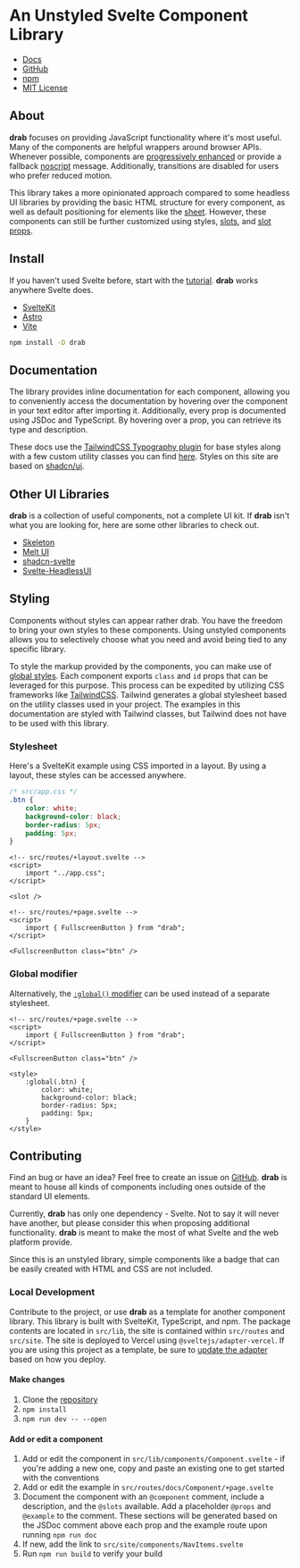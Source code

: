 # An Unstyled Svelte Component Library

- [Docs](https://drab.robino.dev)
- [GitHub](https://github.com/rossrobino/drab)
- [npm](https://www.npmjs.com/package/drab)
- [MIT License](https://github.com/rossrobino/drab/blob/main/LICENSE.md)

## About

**drab** focuses on providing JavaScript functionality where it's most useful. Many of the components are helpful wrappers around browser APIs. Whenever possible, components are [progressively enhanced](https://drab.robino.dev/docs/ShareButton) or provide a fallback [noscript](https://developer.mozilla.org/en-US/docs/Web/HTML/Element/noscript) message. Additionally, transitions are disabled for users who prefer reduced motion.

This library takes a more opinionated approach compared to some headless UI libraries by providing the basic HTML structure for every component, as well as default positioning for elements like the [sheet](https://drab.robino.dev/docs/Sheet). However, these components can still be further customized using styles, [slots](https://svelte.dev/tutorial/slots), and [slot props](https://svelte.dev/tutorial/slot-props).

## Install

If you haven't used Svelte before, start with the [tutorial](https://svelte.dev/tutorial/basics). **drab** works anywhere Svelte does.

- [SvelteKit](https://kit.svelte.dev)
- [Astro](https://docs.astro.build/en/tutorial/1-setup/2/)
- [Vite](https://vitejs.dev/guide/)

```bash
npm install -D drab
```

## Documentation

The library provides inline documentation for each component, allowing you to conveniently access the documentation by hovering over the component in your text editor after importing it. Additionally, every prop is documented using JSDoc and TypeScript. By hovering over a prop, you can retrieve its type and description.

These docs use the [TailwindCSS Typography plugin](https://tailwindcss.com/docs/typography-plugin) for base styles along with a few custom utility classes you can find [here](https://github.com/rossrobino/drab/blob/main/src/app.postcss). Styles on this site are based on [shadcn/ui](https://ui.shadcn.com/).

## Other UI Libraries

**drab** is a collection of useful components, not a complete UI kit. If **drab** isn't what you are looking for, here are some other libraries to check out.

- [Skeleton](https://skeleton.dev)
- [Melt UI](https://www.melt-ui.com/)
- [shadcn-svelte](https://www.shadcn-svelte.com/)
- [Svelte-HeadlessUI](https://captaincodeman.github.io/svelte-headlessui/)

## Styling

Components without styles can appear rather drab. You have the freedom to bring your own styles to these components. Using unstyled components allows you to selectively choose what you need and avoid being tied to any specific library.

To style the markup provided by the components, you can make use of [global styles](https://joyofcode.xyz/global-styles-in-sveltekit). Each component exports `class` and `id` props that can be leveraged for this purpose. This process can be expedited by utilizing CSS frameworks like [TailwindCSS](https://tailwindcss.com/). Tailwind generates a global stylesheet based on the utility classes used in your project. The examples in this documentation are styled with Tailwind classes, but Tailwind does not have to be used with this library.

### Stylesheet

Here's a SvelteKit example using CSS imported in a layout. By using a layout, these styles can be accessed anywhere.

```css
/* src/app.css */
.btn {
	color: white;
	background-color: black;
	border-radius: 5px;
	padding: 5px;
}
```

```svelte
<!-- src/routes/+layout.svelte -->
<script>
	import "../app.css";
</script>

<slot />
```

```svelte
<!-- src/routes/+page.svelte -->
<script>
	import { FullscreenButton } from "drab";
</script>

<FullscreenButton class="btn" />
```

### Global modifier

Alternatively, the [`:global()` modifier](https://svelte.dev/docs/svelte-components#style) can be used instead of a separate stylesheet.

```svelte
<!-- src/routes/+page.svelte -->
<script>
	import { FullscreenButton } from "drab";
</script>

<FullscreenButton class="btn" />

<style>
	:global(.btn) {
		color: white;
		background-color: black;
		border-radius: 5px;
		padding: 5px;
	}
</style>
```

## Contributing

Find an bug or have an idea? Feel free to create an issue on [GitHub](https://github.com/rossrobino/drab). **drab** is meant to house all kinds of components including ones outside of the standard UI elements.

Currently, **drab** has only one dependency - Svelte. Not to say it will never have another, but please consider this when proposing additional functionality. **drab** is meant to make the most of what Svelte and the web platform provide.

Since this is an unstyled library, simple components like a badge that can be easily created with HTML and CSS are not included.

### Local Development

Contribute to the project, or use **drab** as a template for another component library. This library is built with SvelteKit, TypeScript, and npm. The package contents are located in `src/lib`, the site is contained within `src/routes` and `src/site`. The site is deployed to Vercel using `@sveltejs/adapter-vercel`. If you are using this project as a template, be sure to [update the adapter](https://kit.svelte.dev/docs/adapters) based on how you deploy.

#### Make changes

1. Clone the [repository](https://github.com/rossrobino/drab)
2. `npm install`
3. `npm run dev -- --open`

#### Add or edit a component

1. Add or edit the component in `src/lib/components/Component.svelte` - if you're adding a new one, copy and paste an existing one to get started with the conventions
2. Add or edit the example in `src/routes/docs/Component/+page.svelte`
3. Document the component with an `@component` comment, include a description, and the `@slots` available. Add a placeholder `@props` and `@example` to the comment. These sections will be generated based on the JSDoc comment above each prop and the example route upon running `npm run doc`
4. If new, add the link to `src/site/components/NavItems.svelte`
5. Run `npm run build` to verify your build
